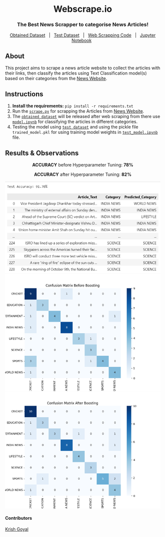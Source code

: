 <div align="center">
  <h1>Webscrape.io</h1>
  <h3>The Best News Scrapper to categorise News Articles!</h3>
</div>

<p align="center">
  <a href="/scaped_data/classified_articles_data.csv">Obtained Dataset</a> &#xa0; | &#xa0;
  <a href="/model/test_classified_articles_data.csv">Test Dataset</a> &#xa0; | &#xa0;
  <a href="/scaped_data/scrape.py">Web Scrapping Code</a> &#xa0; | &#xa0;
  <a href="/model/model.ipynb">Jupyter Notebook</a> &#xa0; 
</p>

## About ##

This project aims to scrape a news article website to collect the articles with their links, then classify the articles using Text Classification model(s) based on their categories from the [News Website](https://www.hindustantimes.com).


## Instructions 
1. **Install the requirements:** ```pip install -r requirements.txt``` <br>
2. Run the [`scrape.py`](/scaped_data/scrape.py) for scrapping the Articles from [News Website](https://www.hindustantimes.com). <br>
3. The [`obtained dataset`](/scaped_data/classified_articles_data.csv) will be released after web scraping from there use [`model.ipynb`](/model/model.ipynb) for classifying the articles in different categories.
4. Testing the model using [`test dataset`](/model/test_classified_articles_data.csv) and using the pickle file `trained_model.pkl` for using training model weights in [`test_model.ipynb`](/model/test_model.ipynb) file.

<h2> Results & Observations</h2>

<div align="center">
    <p><strong>ACCURACY</strong> before Hyperparameter Tuning: <strong>78%</strong></p>
    <p><strong>ACCURACY</strong> after Hyperparameter Tuning: <strong>82%</strong></p>
</div>

<div align="center"> <img src="model/test_accuracy.png" alt="Screenshot" /></div>
<div align="center" id="top">
  <img src="model/confusion_matrix_before_boosting.png"  alt="Profile Readme Generator" />
    
  <img src="model/confusion_matrix_after_boosting.png" alt="Profile Readme Generator" />

</div>

<h4 align = "left"> Contributors </h2>
<p align="left">
  <a href="https://github.com/krishnaa-tech">Krish Goyal</a> &#xa0;
</p>
